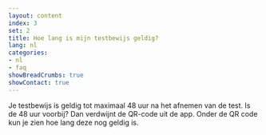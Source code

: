 ```yaml
---
layout: content
index: 3
set: 2
title: Hoe lang is mijn testbewijs geldig?
lang: nl
categories:
- nl
- faq
showBreadCrumbs: true
showContact: true
---
```

Je testbewijs is geldig tot maximaal 48 uur na het afnemen van de test. Is de 48 uur voorbij? Dan verdwijnt de QR-code uit de app. Onder de QR code kun je zien hoe lang deze nog geldig is.
